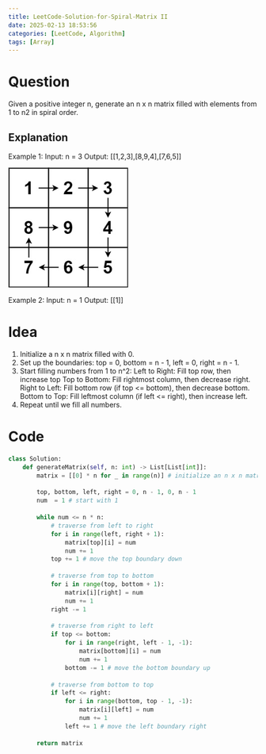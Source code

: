 ```yaml
---
title: LeetCode-Solution-for-Spiral-Matrix II
date: 2025-02-13 18:53:56
categories: [LeetCode, Algorithm]
tags: [Array]
---
```


# Question

Given a positive integer n, generate an n x n matrix filled with elements from 1 to n2 in spiral order.

## Explanation

Example 1:
Input: n = 3
Output: [[1,2,3],[8,9,4],[7,6,5]]

![Local image](./images/59_1.png "Spiral matrix generation explanation")

Example 2:
Input: n = 1
Output: [[1]]

# Idea

1. Initialize a n x n matrix filled with 0.
2. Set up the boundaries: top = 0, bottom = n - 1, left = 0, right = n - 1.
3. Start filling numbers from 1 to n^2:
   Left to Right: Fill top row, then increase top
   Top to Bottom: Fill rightmost column, then decrease right.
   Right to Left: Fill bottom row (if top <= bottom), then decrease bottom.
   Bottom to Top: Fill leftmost column (if left <= right), then increase left.
4. Repeat until we fill all numbers.

# Code

```python
class Solution:
    def generateMatrix(self, n: int) -> List[List[int]]:
        matrix = [[0] * n for _ in range(n)] # initialize an n x n matrix

        top, bottom, left, right = 0, n - 1, 0, n - 1
        num  = 1 # start with 1

        while num <= n * n:
            # traverse from left to right
            for i in range(left, right + 1):
                matrix[top][i] = num
                num += 1
            top += 1 # move the top boundary down

            # traverse from top to bottom
            for i in range(top, bottom + 1):
                matrix[i][right] = num
                num += 1
            right -= 1

            # traverse from right to left
            if top <= bottom:
                for i in range(right, left - 1, -1):
                    matrix[bottom][i] = num
                    num += 1
                bottom -= 1 # move the bottom boundary up

            # traverse from bottom to top
            if left <= right:
                for i in range(bottom, top - 1, -1):
                    matrix[i][left] = num
                    num += 1
                left += 1 # move the left boundary right

        return matrix


```
